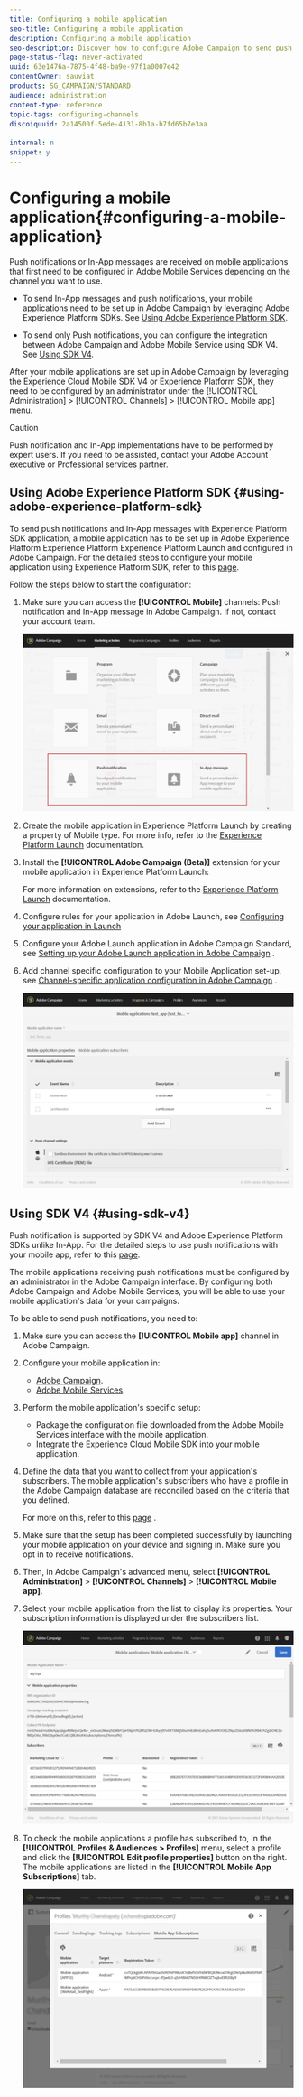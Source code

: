 ```yaml
---
title: Configuring a mobile application
seo-title: Configuring a mobile application
description: Configuring a mobile application
seo-description: Discover how to configure Adobe Campaign to send push         notifications or In-App messages using SDK V4 or Experience Platform SDK.
page-status-flag: never-activated
uuid: 63e1476a-7875-4f48-ba9e-97f1a0007e42
contentOwner: sauviat
products: SG_CAMPAIGN/STANDARD
audience: administration
content-type: reference
topic-tags: configuring-channels
discoiquuid: 2a14500f-5ede-4131-8b1a-b7fd65b7e3aa

internal: n
snippet: y
---
```


# Configuring a mobile application{#configuring-a-mobile-application}

Push notifications or In-App messages are received on mobile applications that first need to be configured in Adobe Mobile Services depending on the channel you want to use.

* To send In-App messages and push notifications, your mobile applications need to be set up in Adobe Campaign by leveraging Adobe Experience Platform SDKs. See [Using Adobe Experience Platform SDK](#using-adobe-experience-platform-sdk).

* To send only Push notifications, you can configure the integration between Adobe Campaign and Adobe Mobile Service using SDK V4. See [Using SDK V4](#using-sdk-v4}).

After your mobile applications are set up in Adobe Campaign by leveraging the Experience Cloud Mobile SDK V4 or Experience Platform SDK, they need to be configured by an administrator under the [!UICONTROL Administration] > [!UICONTROL Channels] > [!UICONTROL Mobile app] menu.

>[!CAUTION]
>
>Push notification and In-App implementations have to be performed by expert users. If you need to be assisted, contact your Adobe Account executive or Professional services partner.

## Using Adobe Experience Platform SDK {#using-adobe-experience-platform-sdk}

To send push notifications and In-App messages with Experience Platform SDK application, a mobile application has to be set up in Adobe Experience Platform Experience Platform Experience Platform Launch and configured in Adobe Campaign. For the detailed steps to configure your mobile application using Experience Platform SDK, refer to this [page](https://helpx.adobe.com/campaign/kb/configuring-app-sdkv4.html).

Follow the steps below to start the configuration:

1. Make sure you can access the **[!UICONTROL Mobile]** channels: Push notification and In-App message in Adobe Campaign. If not, contact your account team.

   ![](assets/launch_1.png)

1. Create the mobile application in Experience Platform Launch by creating a property of Mobile type. For more info, refer to the [Experience Platform Launch](https://aep-sdks.gitbook.io/docs/getting-started/create-a-mobile-property#create-a-new-mobile-property) documentation.
1. Install the **[!UICONTROL Adobe Campaign (Beta)]** extension for your mobile application in Experience Platform Launch:

   For more information on extensions, refer to the [Experience Platform Launch](https://aep-sdks.gitbook.io/docs/using-mobile-extensions/adobe-campaign-standard-beta) documentation.

1. Configure rules for your application in Adobe Launch, see [Configuring your application in Launch](https://helpx.adobe.com/campaign/kb/configuring-app-sdk.html#ConfiguringyourapplicationinLaunch) 
1. Configure your Adobe Launch application in Adobe Campaign Standard, see [Setting up your Adobe Launch application in Adobe Campaign](https://helpx.adobe.com/campaign/kb/configuring-app-sdk.html#SettingupyourAdobeLaunchapplicationinAdobeCampaign) .
1. Add channel specific configuration to your Mobile Application set-up, see [Channel-specific application configuration in Adobe Campaign](https://helpx.adobe.com/campaign/kb/configuring-app-sdk.html#ChannelspecificapplicationconfigurationinAdobeCampaign) .

   ![](assets/launch_2.png)

## Using SDK V4 {#using-sdk-v4}

Push notification is supported by SDK V4 and Adobe Experience Platform SDKs unlike In-App. For the detailed steps to use push notifications with your mobile app, refer to this [page](https://helpx.adobe.com/campaign/kb/configuring-app-sdkv4.html).

The mobile applications receiving push notifications must be configured by an administrator in the Adobe Campaign interface. By configuring both Adobe Campaign and Adobe Mobile Services, you will be able to use your mobile application's data for your campaigns.

To be able to send push notifications, you need to:

1. Make sure you can access the **[!UICONTROL Mobile app]** channel in Adobe Campaign.
1. Configure your mobile application in:

    * [Adobe Campaign](https://helpx.adobe.com/campaign/kb/configuring-app-sdkv4.html#SettingupamobileapplicationinAdobeCampaign).
    * [Adobe Mobile Services](https://helpx.adobe.com/campaign/kb/configuring-app-sdkv4.html#ConfiguringamobileapplicationinAdobeMobileServices).

1. Perform the mobile application's specific setup:

    * Package the configuration file downloaded from the Adobe Mobile Services interface with the mobile application.
    * Integrate the Experience Cloud Mobile SDK into your mobile application.

1. Define the data that you want to collect from your application's subscribers. The mobile application's subscribers who have a profile in the Adobe Campaign database are reconciled based on the criteria that you defined.

   For more on this, refer to this [page](https://helpx.adobe.com/campaign/kb/configuring-app-sdkv4.html#Collectingsubscribersdatafromamobileapplication) .

1. Make sure that the setup has been completed successfully by launching your mobile application on your device and signing in. Make sure you opt in to receive notifications.
1. Then, in Adobe Campaign's advanced menu, select **[!UICONTROL Administration]** > **[!UICONTROL Channels]** > **[!UICONTROL Mobile app]**.
1. Select your mobile application from the list to display its properties. Your subscription information is displayed under the subscribers list.

   ![](assets/push_notif_mobile_app.png)

1. To check the mobile applications a profile has subscribed to, in the **[!UICONTROL Profiles & Audiences > Profiles]** menu, select a profile and click the **[!UICONTROL Edit profile properties]** button on the right. The mobile applications are listed in the **[!UICONTROL Mobile App Subscriptions]** tab.

   ![](assets/push_notif_subscriptions.png)
